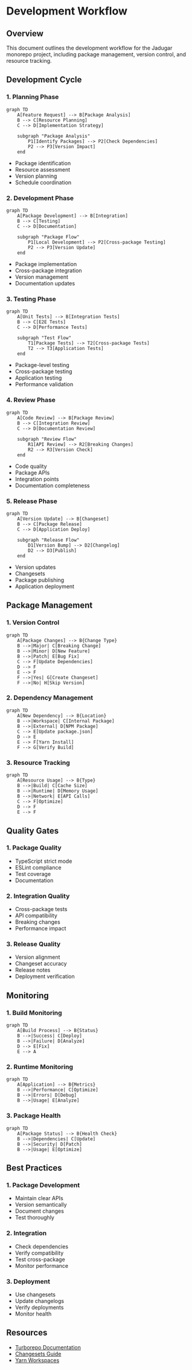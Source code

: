 # Development Workflow

## Overview
This document outlines the development workflow for the Jadugar monorepo project, including package management, version control, and resource tracking.

## Development Cycle

### 1. Planning Phase
```mermaid
graph TD
    A[Feature Request] --> B[Package Analysis]
    B --> C[Resource Planning]
    C --> D[Implementation Strategy]
    
    subgraph "Package Analysis"
        P1[Identify Packages] --> P2[Check Dependencies]
        P2 --> P3[Version Impact]
    end
```

- Package identification
- Resource assessment
- Version planning
- Schedule coordination

### 2. Development Phase
```mermaid
graph TD
    A[Package Development] --> B[Integration]
    B --> C[Testing]
    C --> D[Documentation]
    
    subgraph "Package Flow"
        P1[Local Development] --> P2[Cross-package Testing]
        P2 --> P3[Version Update]
    end
```

- Package implementation
- Cross-package integration
- Version management
- Documentation updates

### 3. Testing Phase
```mermaid
graph TD
    A[Unit Tests] --> B[Integration Tests]
    B --> C[E2E Tests]
    C --> D[Performance Tests]
    
    subgraph "Test Flow"
        T1[Package Tests] --> T2[Cross-package Tests]
        T2 --> T3[Application Tests]
    end
```

- Package-level testing
- Cross-package testing
- Application testing
- Performance validation

### 4. Review Phase
```mermaid
graph TD
    A[Code Review] --> B[Package Review]
    B --> C[Integration Review]
    C --> D[Documentation Review]
    
    subgraph "Review Flow"
        R1[API Review] --> R2[Breaking Changes]
        R2 --> R3[Version Check]
    end
```

- Code quality
- Package APIs
- Integration points
- Documentation completeness

### 5. Release Phase
```mermaid
graph TD
    A[Version Update] --> B[Changeset]
    B --> C[Package Release]
    C --> D[Application Deploy]
    
    subgraph "Release Flow"
        D1[Version Bump] --> D2[Changelog]
        D2 --> D3[Publish]
    end
```

- Version updates
- Changesets
- Package publishing
- Application deployment

## Package Management

### 1. Version Control
```mermaid
graph TD
    A[Package Changes] --> B{Change Type}
    B -->|Major| C[Breaking Change]
    B -->|Minor| D[New Feature]
    B -->|Patch| E[Bug Fix]
    C --> F[Update Dependencies]
    D --> F
    E --> F
    F -->|Yes| G[Create Changeset]
    F -->|No| H[Skip Version]
```

### 2. Dependency Management
```mermaid
graph TD
    A[New Dependency] --> B{Location}
    B -->|Workspace| C[Internal Package]
    B -->|External| D[NPM Package]
    C --> E[Update package.json]
    D --> E
    E --> F[Yarn Install]
    F --> G[Verify Build]
```

### 3. Resource Tracking
```mermaid
graph TD
    A[Resource Usage] --> B{Type}
    B -->|Build| C[Cache Size]
    B -->|Runtime| D[Memory Usage]
    B -->|Network| E[API Calls]
    C --> F[Optimize]
    D --> F
    E --> F
```

## Quality Gates

### 1. Package Quality
- TypeScript strict mode
- ESLint compliance
- Test coverage
- Documentation

### 2. Integration Quality
- Cross-package tests
- API compatibility
- Breaking changes
- Performance impact

### 3. Release Quality
- Version alignment
- Changeset accuracy
- Release notes
- Deployment verification

## Monitoring

### 1. Build Monitoring
```mermaid
graph TD
    A[Build Process] --> B{Status}
    B -->|Success| C[Deploy]
    B -->|Failure| D[Analyze]
    D --> E[Fix]
    E --> A
```

### 2. Runtime Monitoring
```mermaid
graph TD
    A[Application] --> B{Metrics}
    B -->|Performance| C[Optimize]
    B -->|Errors| D[Debug]
    B -->|Usage| E[Analyze]
```

### 3. Package Health
```mermaid
graph TD
    A[Package Status] --> B{Health Check}
    B -->|Dependencies| C[Update]
    B -->|Security| D[Patch]
    B -->|Usage| E[Optimize]
```

## Best Practices

### 1. Package Development
- Maintain clear APIs
- Version semantically
- Document changes
- Test thoroughly

### 2. Integration
- Check dependencies
- Verify compatibility
- Test cross-package
- Monitor performance

### 3. Deployment
- Use changesets
- Update changelogs
- Verify deployments
- Monitor health

## Resources
- [Turborepo Documentation](https://turborepo.org/docs)
- [Changesets Guide](https://github.com/changesets/changesets)
- [Yarn Workspaces](https://yarnpkg.com/features/workspaces)
